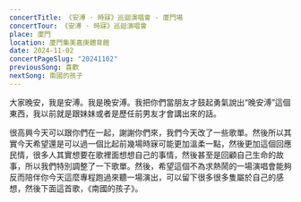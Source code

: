 ```yaml
---
concertTitle: 《安溥 · 時寐》巡迴演唱會 - 廈門場
concertTour: 《安溥 · 時寐》巡迴演唱會
place: 廈門
location: 廈門集美嘉庚體育館
date: 2024-11-02
concertPageSlug: "20241102"
previousSong: 喜歡
nextSong: 南國的孩子
---
```

大家晚安，我是安溥。我是晚安溥。我把你們當朋友才鼓起勇氣說出“晚安溥”這個東西，我以前就是跟妹妹或者是歷任前男友才會講出來的話。

很高興今天可以跟你們在一起，謝謝你們來，我們今天改了一些歌單。然後所以其實今天希望還是可以過一個比起前幾場時寐可能更加溫柔一點，然後更加這個回應民情，很多人其實想要在歌裡面想想自己的事情，然後甚至是回顧自己生命的故事，所以我們特別調整了一下歌單。然後，希望這個不為求熱鬧的一場演唱會能夠反而陪伴你今天這麼專程跑過來聽一場演出，可以留下很多很多隻屬於自己的感想，然後下面這首歌，《南國的孩子》。